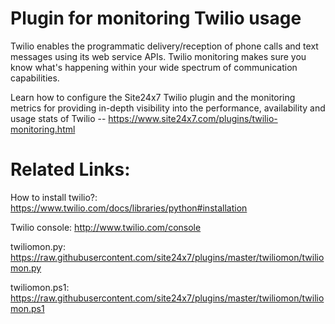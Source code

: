 # Plugin for monitoring Twilio usage

Twilio enables the programmatic delivery/reception of phone calls and text messages using its web service APIs. Twilio monitoring makes sure you know what's happening within your wide spectrum of communication capabilities.

Learn how to configure the Site24x7 Twilio plugin and the monitoring metrics for providing in-depth visibility into the performance, availability and usage stats of Twilio -- https://www.site24x7.com/plugins/twilio-monitoring.html


# Related Links:
How to install twilio?: <https://www.twilio.com/docs/libraries/python#installation>

Twilio console: <http://www.twilio.com/console>

twiliomon.py: <https://raw.githubusercontent.com/site24x7/plugins/master/twiliomon/twiliomon.py>

twiliomon.ps1: <https://raw.githubusercontent.com/site24x7/plugins/master/twiliomon/twiliomon.ps1>
